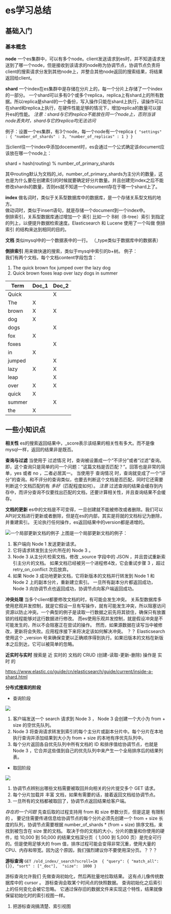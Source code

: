 # es学习总结

## 基础入门
### 基本概念
**node**
一个es集群中，可以有多个node。client发送请求到es时，并不知道请求发送到了哪一个node，但是接收到该请求的node称为协调节点，协调节点负责将client的搜索请求分发到其他node上，并整合其他node返回的搜索结果，将结果返回给client。

**shard**
一个index在es集群中是存储在分片上的，每一个分片上存储了一个index的一部分。
一个shard可以多有0个或多个replica，replica上有shard上的所有数据。所以replica是shard的一个备份，写入操作只能在shard上执行，读操作可以在shard和replica上执行，在硬件性能足够的情况下，增加replica的数量可以提升es的性能。
*注意：shard与它的replica不能放在同一个node上，否则当该node丢失时，shard与它的replica均无法访问*

例子：设置一个es集群，有3个node，每一个node有一个replica
`{
   "settings" : {
      "number_of_shards" : 3,
      "number_of_replicas" : 1
   }
}`

当client往一个index中添加docement时，es会通过一个公式确定该document应该放在哪一个node上：

shard = hash(routing) % number_of_primary_shards

其中routing默认为文档的_id，number_of_primary_shards为主分片的数量，这也是为什么要在创建索引的时候就要确定好分片数量。并且创建完index之后不能修改shards的数量，否则es就不知道一个document存在于哪一个shard上了。

**index**
做名词时，类似于关系型数据库中的数据库，是一个存储关系型文档的地方。  
做动词时，类似于insert语句，就是存储一个document到一个index中。  
倒排索引，关系型数据库通过增加一个 索引 比如一个 B树（B-tree）索引 到指定的列上，以便提升数据检索速度。Elasticsearch 和 Lucene 使用了一个叫做 倒排索引 的结构来达到相同的目的。  

**文档**
类似mysql中的一个数据表中的一行。
（_type类似于数据库中的数据表）

**倒排索引**
用来做快速的搜索，类似于mysql中索引的b+树。 
例子：   
我们有两个文档，每个文档content字段包含：   
1. The quick brown fox jumped over the lazy dog
2. Quick brown foxes leap over lazy dogs in summer

|Term	|  Doc_1  | Doc_2|
|-------|---------|------|
|Quick	|	      |   X|
|The	|   X     |      |     
|brown	|   X	  |   X|
|dog	|   X     |      |      
|dogs	|	      |   X|
|fox	|   X     |      |     
|foxes	|	      |   X|
|in		|   X     |      |        
|jumped	|         |   X|
|lazy	|   X	  |   X|
|leap	|	      |   X|
|over	|   X	  |   X|
|quick	|   X     |      |    
|summer	|	      |   X|
|the	|   X     |      |  


## 一些小知识点

**相关性**
es的搜索返回结果中，_score表示该结果的相关性有多大。而不是像mysql一样，返回的结果非是既否。

**查询与过滤**
当使用于 过滤情况 时，查询被设置成一个“不评分”或者“过滤”查询。即，这个查询只是简单的问一个问题：“这篇文档是否匹配？”。回答也是非常的简单，yes 或者 no ，二者必居其一。
当使用于 查询情况 时，查询就变成了一个“评分”的查询。和不评分的查询类似，也要去判断这个文档是否匹配，同时它还需要判断这个文档匹配的有 _多好_（匹配程度如何）。
*注意*
过滤查询的结果会缓存到内存中，而评分查询不仅要找出匹配的文档，还要计算相关性，并且查询结果不会缓存。

**文档的更新**
es中的文档是不可变得，一旦创建就不能被修改或者删除。我们可以API对文档进行更新或者删除，但是在es的内部，其实是将就的文档标记为删除，并重建索引。
无论执行任何操作，es返回结果中的version都是递增的。

![一个局部更新文档的例子](https://www.elastic.co/guide/cn/elasticsearch/guide/current/images/elas_0404.png)
上图是一个局部更新文档的例子：

1. 客户端向 Node 1 发送更新请求。
2. 它将请求转发到主分片所在的 Node 3 。
3. Node 3 从主分片检索文档，修改 _source 字段中的 JSON ，并且尝试重新索引主分片的文档。 如果文档已经被另一个进程修4改，它会重试步骤 3 ，超过 retry_on_conflict 次后放弃。
4. 如果 Node 3 成功地更新文档，它将新版本的文档并行转发到 Node 1 和 Node 2 上的副本分片，重新建立索引。 一旦所有副本分片都返回成功， Node 3 向协调节点也返回成功，协调节点向客户端返回成功。

**冲突处理**
当多个client都要修改文档的时，有可能会发生冲突。
关系型数据库多使用悲观并发控制，就是它假设一旦有写操作，就有可能发生冲突，所以阻塞访问资源以防止冲突。一个典型的例子是读取一行数据之前先将其锁住，确保只有放置锁的线程能够对这行数据进行修改。
而es使用乐观并发控制，就是假设冲突是不可能发生的，所以不会阻塞正在尝试的操作。 然而，如果源数据在读写当中被修改，更新将会失败。应用程序接下来将决定该如何解决冲突。 ？？
Elasticsearch 使用这个 _version 号来确保变更以正确顺序得到执行。如果旧版本的文档在新版本之后到达，它可以被简单的忽略。

**近实时与实时**
搜索是 近 实时的
文档的 CRUD (创建-读取-更新-删除) 操作是 实时 的

https://www.elastic.co/guide/cn/elasticsearch/guide/current/inside-a-shard.html

**分布式搜索的阶段**

* 查询阶段

![](https://www.elastic.co/guide/cn/elasticsearch/guide/current/images/elas_0901.png)

1. 客户端发送一个 search 请求到 Node 3 ， Node 3 会创建一个大小为 from + size 的空优先队列。
2. Node 3 将查询请求转发到索引的每个主分片或副本分片中。每个分片在本地执行查询并添加结果到大小为 from + size 的本地有序优先队列中。
3. 每个分片返回各自优先队列中所有文档的 ID 和排序值给协调节点，也就是 Node 3 ，它合并这些值到自己的优先队列中来产生一个全局排序后的结果列表。

* 取回阶段

![](https://www.elastic.co/guide/cn/elasticsearch/guide/current/images/elas_0902.png)

1. 协调节点辨别出哪些文档需要被取回并向相关的分片提交多个 GET 请求。
2. 每个分片加载并 丰富 文档，如果有需要的话，接着返回文档给协调节点。
3. 一旦所有的文档都被取回了，协调节点返回结果给客户端。

*存在的一个问题*
先查后取的过程支持用 from 和 size 参数分页，但是这是 有限制的 。 要记住需要传递信息给协调节点的每个分片必须先创建一个 from + size 长度的队列，协调节点需要根据 number_of_shards * (from + size) 排序文档，来找到被包含在 size 里的文档。
取决于你的文档的大小，分片的数量和你使用的硬件，给 10,000 到 50,000 的结果文档深分页（ 1,000 到 5,000 页）是完全可行的。但是使用足够大的 from 值，排序过程可能会变得非常沉重，使用大量的CPU、内存和带宽。因为这个原因，我们强烈建议你不要使用深分页。？？？

**游标查询**
`GET /old_index/_search?scroll=1m 
{
    "query": { "match_all": {}},
    "sort" : ["_doc"], 
    "size":  1000
}`

游标查询允许我们 先做查询初始化，然后再批量地拉取结果。 这有点儿像传统数据库中的 cursor 。
游标查询会取某个时间点的快照数据。 查询初始化之后索引上的任何变化会被它忽略。 它通过保存旧的数据文件来实现这个特性，结果就像保留初始化时的索引视图一样。

1. 把游标查询搞清楚、索引视图



